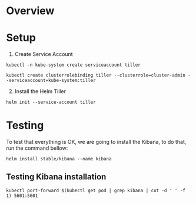 # Overview

# Setup

1. Create Service Account

`kubectl -n kube-system create serviceaccount tiller`

`kubectl create clusterrolebinding tiller --clusterrole=cluster-admin --serviceaccount=kube-system:tiller`

2. Install the Helm Tiller

`helm init --service-account tiller`

# Testing

To test that everything is OK, we are going to install the Kibana, to do that, run the command bellow:

`helm install stable/kibana --name kibana`

## Testing Kibana installation

`kubectl port-forward $(kubectl get pod | grep kibana | cut -d ' ' -f 1) 5601:5601`